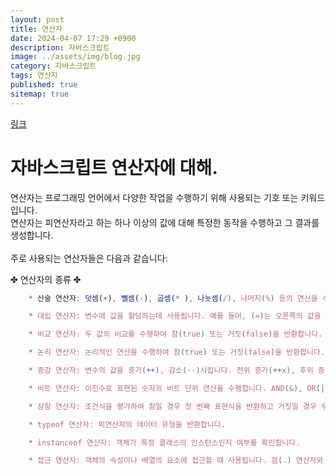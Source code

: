 ```yaml
---
layout: post
title: 연산자
date: 2024-04-07 17:29 +0900
description: 자바스크립트
image: ../assets/img/blog.jpg
category: 자바스크립트
tags: 연산자
published: true
sitemap: true
---
```


[링크](https://github.com/123dd654/123dd654.github.io)


# 자바스크립트 연산자에 대해.<br />

연산자는 프로그래밍 언어에서 다양한 작업을 수행하기 위해 사용되는 기호 또는 키워드입니다.<br />
연산자는 피연산자라고 하는 하나 이상의 값에 대해 특정한 동작을 수행하고 그 결과를 생성합니다.<br />
<br />
주로 사용되는 연산자들은 다음과 같습니다:

✤ 연산자의 종류 ✤
````javascript 
    * 산술 연산자: 덧셈(+), 뺄셈(-), 곱셈(* ), 나눗셈(/), 나머지(%) 등의 연산을 수행합니다.

    * 대입 연산자: 변수에 값을 할당하는데 사용됩니다. 예를 들어, (=)는 오른쪽의 값을 왼쪽의 변수에 할당합니다.

    * 비교 연산자: 두 값의 비교를 수행하여 참(true) 또는 거짓(false)을 반환합니다. 예를 들어, (==), (!=), (>), (<), (>=), (<=) 등이 있습니다.

    * 논리 연산자: 논리적인 연산을 수행하여 참(true) 또는 거짓(false)을 반환합니다. 주로 AND(&&), OR(||), NOT(!) 연산자가 사용됩니다.

    * 증감 연산자: 변수의 값을 증가(++), 감소(--)시킵니다. 전위 증가(++x), 후위 증가(x++)와 같은 형태로 사용됩니다.

    * 비트 연산자: 이진수로 표현된 숫자의 비트 단위 연산을 수행합니다. AND(&), OR(|), XOR(^), 비트 이동(<<, >>) 등이 있습니다.

    * 삼항 연산자: 조건식을 평가하여 참일 경우 첫 번째 표현식을 반환하고 거짓일 경우 두 번째 표현식을 반환합니다. 일반적으로 (조건식 ? 표현식1 : 표현식2) 형태로 사용됩니다.

    * typeof 연산자: 피연산자의 데이터 유형을 반환합니다.

    * instanceof 연산자: 객체가 특정 클래스의 인스턴스인지 여부를 확인합니다.

    * 접근 연산자: 객체의 속성이나 배열의 요소에 접근할 때 사용됩니다. 점(.) 연산자와 대괄호([]) 연산자가 있습니다.
````


                